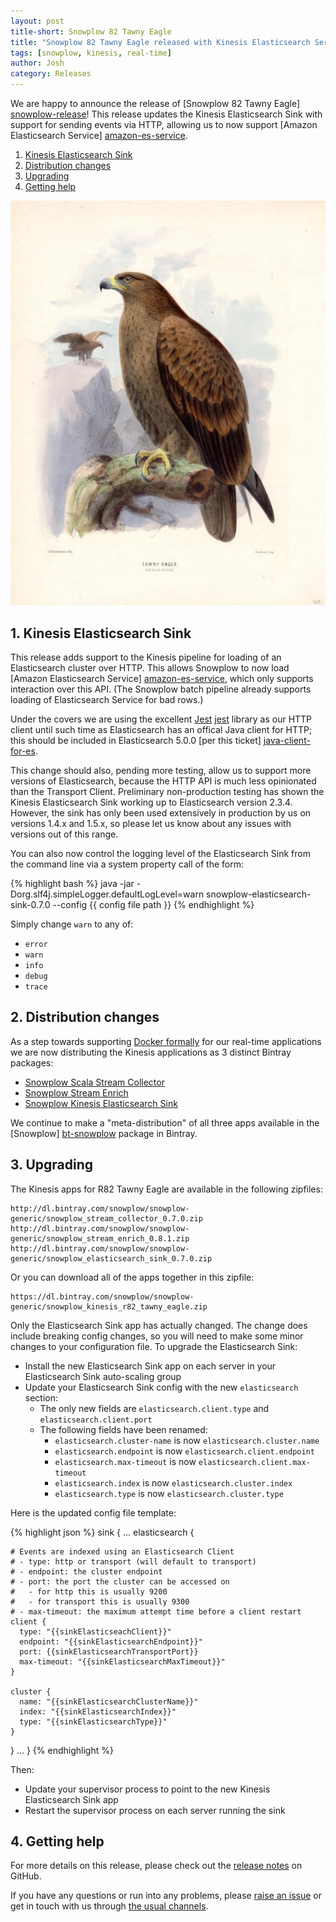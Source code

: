 ```yaml
---
layout: post
title-short: Snowplow 82 Tawny Eagle
title: "Snowplow 82 Tawny Eagle released with Kinesis Elasticsearch Service support"
tags: [snowplow, kinesis, real-time]
author: Josh
category: Releases
---
```


We are happy to announce the release of [Snowplow 82 Tawny Eagle] [snowplow-release]! This release updates the Kinesis Elasticsearch Sink with support for sending events via HTTP, allowing us to now support [Amazon Elasticsearch Service] [amazon-es-service].

1. [Kinesis Elasticsearch Sink](/blog/2016/08/08/snowplow-r82-tawny-eagle-released-with-kinesis-elasticsearch-service-support#kes)
2. [Distribution changes](/blog/2016/08/08/snowplow-r82-tawny-eagle-released-with-kinesis-elasticsearch-service-support#distribution)
3. [Upgrading](/blog/2016/08/08/snowplow-r82-tawny-eagle-released-with-kinesis-elasticsearch-service-support#upgrading)
4. [Getting help](/blog/2016/08/08/snowplow-r82-tawny-eagle-released-with-kinesis-elasticsearch-service-support#help)

![tawny-eagle][tawny-eagle]

<!--more-->

<h2 id="kes">1. Kinesis Elasticsearch Sink</h2>

This release adds support to the Kinesis pipeline for loading of an Elasticsearch cluster over HTTP. This allows Snowplow to now load [Amazon Elasticsearch Service] [amazon-es-service], which only supports interaction over this API. (The Snowplow batch pipeline already supports loading of Elasticsearch Service for bad rows.)

Under the covers we are using the excellent [Jest] [jest] library as our HTTP client until such time as Elasticsearch has an offical Java client for HTTP; this should be included in Elasticsearch 5.0.0 [per this ticket] [java-client-for-es].

This change should also, pending more testing, allow us to support more versions of Elasticsearch, because the HTTP API is much less opinionated than the Transport Client. Preliminary non-production testing has shown the Kinesis Elasticsearch Sink working up to Elasticsearch version 2.3.4. However, the sink has only been used extensively in production by us on versions 1.4.x and 1.5.x, so please let us know about any issues with versions out of this range.

You can also now control the logging level of the Elasticsearch Sink from the command line via a system property call of the form:

{% highlight bash %}
java -jar -Dorg.slf4j.simpleLogger.defaultLogLevel=warn snowplow-elasticsearch-sink-0.7.0 --config {{ config file path }}
{% endhighlight %}

Simply change `warn` to any of:

* `error`
* `warn`
* `info`
* `debug`
* `trace`

<h2 id="distribution">2. Distribution changes</h2>

As a step towards supporting [Docker formally][snowplow-docker] for our real-time applications we are now distributing the Kinesis applications as 3 distinct Bintray packages:

* [Snowplow Scala Stream Collector][bt-snowplow-scala-stream-collector]
* [Snowplow Stream Enrich][bt-snowplow-stream-enrich]
* [Snowplow Kinesis Elasticsearch Sink][bt-snowplow-kinesis-elasticsearch-sink]

We continue to make a "meta-distribution" of all three apps available in the [Snowplow] [bt-snowplow] package in Bintray.

<h2 id="upgrading">3. Upgrading</h2>

The Kinesis apps for R82 Tawny Eagle are available in the following zipfiles:

    http://dl.bintray.com/snowplow/snowplow-generic/snowplow_stream_collector_0.7.0.zip
    http://dl.bintray.com/snowplow/snowplow-generic/snowplow_stream_enrich_0.8.1.zip
    http://dl.bintray.com/snowplow/snowplow-generic/snowplow_elasticsearch_sink_0.7.0.zip

Or you can download all of the apps together in this zipfile:

    https://dl.bintray.com/snowplow/snowplow-generic/snowplow_kinesis_r82_tawny_eagle.zip

Only the Elasticsearch Sink app has actually changed. The change does include breaking config changes, so you will need to make some minor changes to your configuration file. To upgrade the Elasticsearch Sink:

* Install the new Elasticsearch Sink app on each server in your Elasticsearch Sink auto-scaling group
* Update your Elasticsearch Sink config with the new `elasticsearch` section:
  - The only new fields are `elasticsearch.client.type` and `elasticsearch.client.port`
  - The following fields have been renamed:
    - `elasticsearch.cluster-name` is now `elasticsearch.cluster.name`
    - `elasticsearch.endpoint` is now `elasticsearch.client.endpoint`
    - `elasticsearch.max-timeout` is now `elasticsearch.client.max-timeout`
    - `elasticsearch.index` is now `elasticsearch.cluster.index`
    - `elasticsearch.type` is now `elasticsearch.cluster.type`

Here is the updated config file template:

{% highlight json %}
sink {
  ...
  elasticsearch {

    # Events are indexed using an Elasticsearch Client
    # - type: http or transport (will default to transport)
    # - endpoint: the cluster endpoint
    # - port: the port the cluster can be accessed on
    #   - for http this is usually 9200
    #   - for transport this is usually 9300
    # - max-timeout: the maximum attempt time before a client restart
    client {
      type: "{{sinkElasticseachClient}}"
      endpoint: "{{sinkElasticsearchEndpoint}}"
      port: {{sinkElasticsearchTransportPort}}
      max-timeout: "{{sinkElasticsearchMaxTimeout}}"
    }

    cluster {
      name: "{{sinkElasticsearchClusterName}}"
      index: "{{sinkElasticsearchIndex}}"
      type: "{{sinkElasticsearchType}}"
    }
  }
  ...
}
{% endhighlight %}

Then:

* Update your supervisor process to point to the new Kinesis Elasticsearch Sink app
* Restart the supervisor process on each server running the sink

<h2 id="help">4. Getting help</h2>

For more details on this release, please check out the [release notes][snowplow-release] on GitHub.

If you have any questions or run into any problems, please [raise an issue][issues] or get in touch with us through [the usual channels][talk-to-us].

[tawny-eagle]: /assets/img/blog/2016/08/tawny-eagle.jpg
[snowplow-release]: https://github.com/snowplow/snowplow/releases/r82-tawny-eagle

[snowplow-docker]: https://github.com/snowplow/docker-snowplow/issues

[amazon-es-service]: https://aws.amazon.com/elasticsearch-service/
[jest]: https://github.com/searchbox-io/Jest
[java-client-for-es]: https://github.com/elastic/elasticsearch/issues/7743

[bt-snowplow]: https://bintray.com/snowplow/snowplow-generic/snowplow
[bt-snowplow-scala-stream-collector]: https://bintray.com/snowplow/snowplow-generic/snowplow-scala-stream-collector
[bt-snowplow-stream-enrich]: https://bintray.com/snowplow/snowplow-generic/snowplow-stream-enrich
[bt-snowplow-kinesis-elasticsearch-sink]: https://bintray.com/snowplow/snowplow-generic/snowplow-kinesis-elasticsearch-sink

[issues]: https://github.com/snowplow/snowplow/issues/new
[talk-to-us]: https://github.com/snowplow/snowplow/wiki/Talk-to-us
